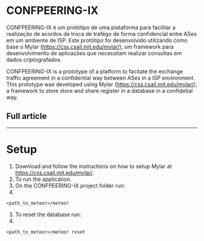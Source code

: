 # CONFPEERING-IX

CONFPEERING-IX é um protótipo de uma plataforma para facilitar a realização de acordos de troca de trafégo de forma confidencial entre ASes em um ambiente de ISP.
Este protótipo foi desenvolvido utilizando como base o Mylar (https://css.csail.mit.edu/mylar/), um framework para desenvolvimento de aplicações que necessitam realizar consultas em dados criptografados.

CONFPEERING-IX is a prototype of a platform to facitate the exchange traffic agreement in a confidential way between ASes in a ISP environment.
This prototype was developed using Mylar (https://css.csail.mit.edu/mylar/), a framework to store store and share register in a database in a confidetial way.

## Full article


___

# Setup

1. Download and follow the instructions on how to setup Mylar at https://css.csail.mit.edu/mylar/.
2. To run the application.
  1. On the CONFPEERING-IX project folder run:
  2.
```shell
<path_to_meteor>/meteor
```
3. To reset the database run:
  1.
```shell
<path_to_meteor>/meteor reset
```